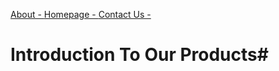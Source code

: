 [About - ](./about.md)
[Homepage - ](./index.md)
[Contact Us - ](./contact.md)


# Introduction To Our Products#
##


